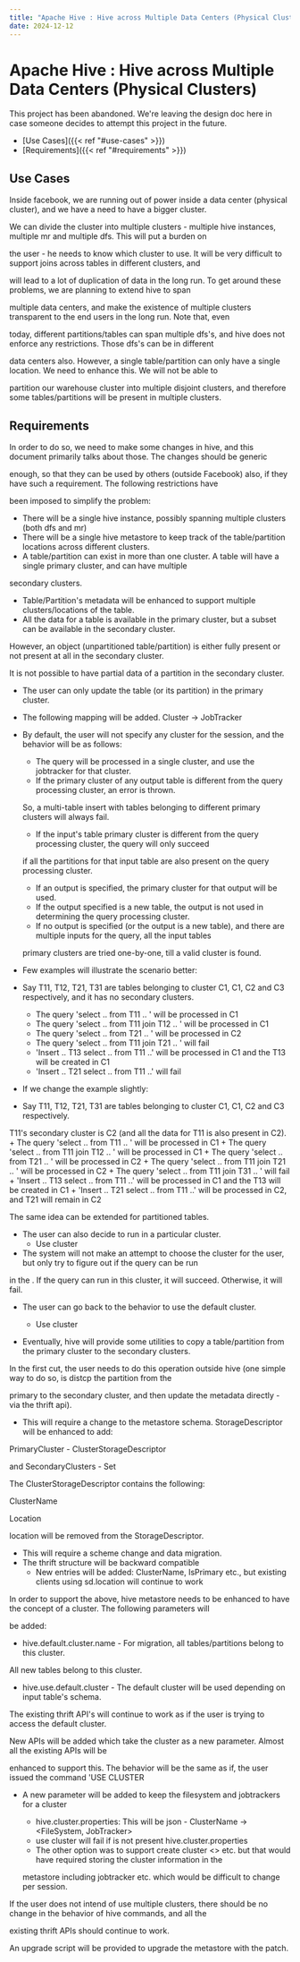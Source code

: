 ```yaml
---
title: "Apache Hive : Hive across Multiple Data Centers (Physical Clusters)"
date: 2024-12-12
---
```










# Apache Hive : Hive across Multiple Data Centers (Physical Clusters)






This project has been abandoned. We're leaving the design doc here in case someone decides to attempt this project in the future.



* [Use Cases]({{< ref "#use-cases" >}})
* [Requirements]({{< ref "#requirements" >}})



## Use Cases


Inside facebook, we are running out of power inside a data center (physical cluster), and we have a need to have a bigger cluster.   

We can divide the cluster into multiple clusters - multiple hive instances, multiple mr and multiple dfs. This will put a burden on   

the user - he needs to know which cluster to use. It will be very difficult to support joins across tables in different clusters, and   

will lead to a lot of duplication of data in the long run. To get around these problems, we are planning to extend hive to span  

multiple data centers, and make the existence of multiple clusters transparent to the end users in the long run. Note that, even  

today, different partitions/tables can span multiple dfs's, and hive does not enforce any restrictions. Those dfs's can be in different  

data centers also. However, a single table/partition can only have a single location. We need to enhance this. We will not be able to  

partition our warehouse cluster into multiple disjoint clusters, and therefore some tables/partitions will be present in multiple clusters.


## Requirements


In order to do so, we need to make some changes in hive, and this document primarily talks about those. The changes should be generic  

enough, so that they can be used by others (outside Facebook) also, if they have such a requirement. The following restrictions have  

been imposed to simplify the problem:


* There will be a single hive instance, possibly spanning multiple clusters (both dfs and mr)
* There will be a single hive metastore to keep track of the table/partition locations across different clusters.
* A table/partition can exist in more than one cluster. A table will have a single primary cluster, and can have multiple  

 secondary clusters.
* Table/Partition's metadata will be enhanced to support multiple clusters/locations of the table.
* All the data for a table is available in the primary cluster, but a subset can be available in the secondary cluster.  

 However, an object (unpartitioned table/partition) is either fully present or not present at all in the secondary cluster.  

 It is not possible to have partial data of a partition in the secondary cluster.
* The user can only update the table (or its partition) in the primary cluster.
* The following mapping will be added. Cluster -> JobTracker
* By default, the user will not specify any cluster for the session, and the behavior will be as follows:
	+ The query will be processed in a single cluster, and use the jobtracker for that cluster.
	+ If the primary cluster of any output table is different from the query processing cluster, an error is thrown.  
	
	 So, a multi-table insert with tables belonging to different primary clusters will always fail.
	+ If the input's table primary cluster is different from the query processing cluster, the query will only succeed  
	
	 if all the partitions for that input table are also present on the query processing cluster.
	+ If an output is specified, the primary cluster for that output will be used.
	+ If the output specified is a new table, the output is not used in determining the query processing cluster.
	+ If no output is specified (or the output is a new table), and there are multiple inputs for the query, all the input tables  
	
	 primary clusters are tried one-by-one, till a valid cluster is found.


* Few examples will illustrate the scenario better:
* Say T11, T12, T21, T31 are tables belonging to cluster C1, C1, C2 and C3 respectively, and it has no secondary clusters.
	+ The query 'select .. from T11 .. ' will be processed in C1
	+ The query 'select .. from T11 join T12 .. ' will be processed in C1
	+ The query 'select .. from T21 .. ' will be processed in C2
	+ The query 'select .. from T11 join T21 .. ' will fail
	+ 'Insert .. T13 select .. from T11 ..' will be processed in C1 and the T13 will be created in C1
	+ 'Insert .. T21 select .. from T11 ..' will fail


* If we change the example slightly:
* Say T11, T12, T21, T31 are tables belonging to cluster C1, C1, C2 and C3 respectively.  

 T11's secondary cluster is C2 (and all the data for T11 is also present in C2).
	+ The query 'select .. from T11 .. ' will be processed in C1
	+ The query 'select .. from T11 join T12 .. ' will be processed in C1
	+ The query 'select .. from T21 .. ' will be processed in C2
	+ The query 'select .. from T11 join T21 .. ' will be processed in C2
	+ The query 'select .. from T11 join T31 .. ' will fail
	+ 'Insert .. T13 select .. from T11 ..' will be processed in C1 and the T13 will be created in C1
	+ 'Insert .. T21 select .. from T11 ..' will be processed in C2, and T21 will remain in C2


The same idea can be extended for partitioned tables.


* The user can also decide to run in a particular cluster.
	+ Use cluster <ClusterName>
* The system will not make an attempt to choose the cluster for the user, but only try to figure out if the query can be run  

 in the <clusterName>. If the query can run in this cluster, it will succeed. Otherwise, it will fail.
* The user can go back to the behavior to use the default cluster.
	+ Use cluster


* Eventually, hive will provide some utilities to copy a table/partition from the primary cluster to the secondary clusters.  

 In the first cut, the user needs to do this operation outside hive (one simple way to do so, is distcp the partition from the  

 primary to the secondary cluster, and then update the metadata directly - via the thrift api).


* This will require a change to the metastore schema. StorageDescriptor will be enhanced to add:  

 PrimaryCluster - ClusterStorageDescriptor  

 and SecondaryClusters - Set<ClusterStorageDescriptor>


 The ClusterStorageDescriptor contains the following:  

 ClusterName  

 Location


 location will be removed from the StorageDescriptor.


* This will require a scheme change and data migration.
* The thrift structure will be backward compatible
	+ New entries will be added: ClusterName, IsPrimary etc., but existing clients using sd.location will continue to work


In order to support the above, hive metastore needs to be enhanced to have the concept of a cluster. The following parameters will  

be added:


* hive.default.cluster.name - For migration, all tables/partitions belong to this cluster.  

 All new tables belong to this cluster.
* hive.use.default.cluster - The default cluster will be used depending on input table's schema.


The existing thrift API's will continue to work as if the user is trying to access the default cluster.  

New APIs will be added which take the cluster as a new parameter. Almost all the existing APIs will be   

enhanced to support this. The behavior will be the same as if, the user issued the command 'USE CLUSTER <CLUSTERNAME>


* A new parameter will be added to keep the filesystem and jobtrackers for a cluster
	+ hive.cluster.properties: This will be json - ClusterName -> <FileSystem, JobTracker>
	+ use cluster <cluster name> will fail if <cluster name> is not present hive.cluster.properties
	+ The other option was to support create cluster <> etc. but that would have required storing the cluster information in the  
	
	 metastore including jobtracker etc. which would be difficult to change per session.


If the user does not intend of use multiple clusters, there should be no change in the behavior of hive commands, and all the  

existing thrift APIs should continue to work. 


An upgrade script will be provided to upgrade the metastore with the patch.



 

 

